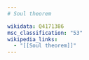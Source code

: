 ```yaml
---
# Soul theorem

wikidata: Q4171386
msc_classification: "53"
wikipedia_links:
  - "[[Soul theorem]]"
---
```

